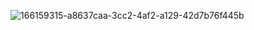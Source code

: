 ![166159315-a8637caa-3cc2-4af2-a129-42d7b76f445b](https://github.com/user-attachments/assets/e56532d9-c6a4-4275-b22d-1ce2f54df72e)
